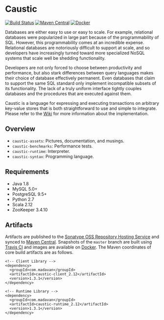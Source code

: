 # Caustic
[![Build Status](https://travis-ci.org/ashwin153/caustic.svg?branch=master)][4]
[![Maven Central](https://img.shields.io/maven-central/v/com.madavan/caustic-runtime_2.12.svg)][2]
[![Docker](https://img.shields.io/docker/build/ashwin153/caustic.svg)][5]

Databases are either easy to use or easy to scale. For example, relational databases were 
popularized in large part because of the programmability of SQL. However, this programmability comes 
at an incredible expense. Relational databases are notoriously difficult to support at scale, and so 
developers have increasingly turned toward more specialized NoSQL systems that scale well be 
shedding functionality.

Developers are not only forced to choose between productivity and performance, but also stark 
differences between query languages makes their choice of database effectively permanent. Even 
databases that claim to support the same SQL standard only implement incompatible subsets of its 
functionality. The lack of a truly uniform interface tightly couples databases and the procedures 
that are executed against them.

Caustic is a language for expressing and executing transactions on arbitrary key-value stores that 
is both straightforward to use and simple to integrate. Please refer to the [Wiki][3] for more 
information about the implementation.

## Overview
- ```caustic-assets```: Pictures, documentation, and musings.
- ```caustic-benchmarks```: Performance tests.
- ```caustic-runtime```: Interpreter.
- ```caustic-syntax```: Programming language.

## Requirements
- Java 1.8
- MySQL 5.0+
- PostgreSQL 9.5+
- Python 2.7
- Scala 2.12
- ZooKeeper 3.4.10

## Artifacts
Artifacts are published to the [Sonatype OSS Repository Hosting Service][1] and synced to 
[Maven Central][2]. Snapshots of the ```master``` branch are built using [Travis CI][4] and images
are available on [Docker][5]. The Maven coordinates of core build artifacts are as follows.

```
<!-- Client Library -->
<dependency>
  <groupId>com.madavan</groupId>
  <artifactId>caustic-client_2.12</artifactId>
  <version>1.3.1</version>
</dependency>

<!-- Runtime Library -->
<dependency>
  <groupId>com.madavan</groupId>
  <artifactId>caustic-runtime_2.12</artifactId>
  <version>1.3.1</version>
</dependency>
```

[1]: https://oss.sonatype.org/index.html#nexus-search;quick~com.madavan
[2]: https://search.maven.org/#search%7Cga%7C1%7Cg%3A%22com.madavan%22
[3]: https://github.com/ashwin153/caustic/wiki/Home
[4]: https://travis-ci.org/ashwin153/caustic
[5]: https://hub.docker.com/r/ashwin153/caustic/
